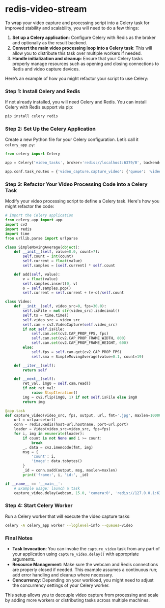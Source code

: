 # redis-video-stream
To wrap your video capture and processing script into a Celery task for improved stability and scalability, you will need to do a few things:

1. **Set up a Celery application**: Configure Celery with Redis as the broker and optionally as the result backend.
2. **Convert the main video processing loop into a Celery task**: This will allow you to distribute this task over multiple workers if needed.
3. **Handle initialization and cleanup**: Ensure that your Celery tasks properly manage resources such as opening and closing connections to Redis and video capture devices.

Here’s an example of how you might refactor your script to use Celery:

### Step 1: Install Celery and Redis
If not already installed, you will need Celery and Redis. You can install Celery with Redis support via pip:

```bash
pip install celery redis
```

### Step 2: Set Up the Celery Application
Create a new Python file for your Celery configuration. Let’s call it `celery_app.py`:

```python
from celery import Celery

app = Celery('video_tasks', broker='redis://localhost:6379/0', backend='redis://localhost:6379/0')

app.conf.task_routes = {'video_capture.capture_video': {'queue': 'video'}}
```

### Step 3: Refactor Your Video Processing Code into a Celery Task
Modify your video processing script to define a Celery task. Here's how you might refactor the code:

```python
# Import the Celery application
from celery_app import app
import cv2
import redis
import time
from urllib.parse import urlparse

class SimpleMovingAverage(object):
    def __init__(self, value=0.0, count=7):
        self.count = int(count)
        self.current = float(value)
        self.samples = [self.current] * self.count

    def add(self, value):
        v = float(value)
        self.samples.insert(0, v)
        o = self.samples.pop()
        self.current = self.current + (v-o)/self.count

class Video:
    def __init__(self, video_src=0, fps=30.0):
        self.isFile = not str(video_src).isdecimal()
        self.ts = time.time()
        self.video_src = video_src
        self.cam = cv2.VideoCapture(self.video_src)
        if not self.isFile:
            self.cam.set(cv2.CAP_PROP_FPS, fps)
            self.cam.set(cv2.CAP_PROP_FRAME_WIDTH, 800)
            self.cam.set(cv2.CAP_PROP_FRAME_HEIGHT, 600)
        else:
            self.fps = self.cam.get(cv2.CAP_PROP_FPS)
            self.sma = SimpleMovingAverage(value=0.1, count=19)

    def __iter__(self):
        return self

    def __next__(self):
        ret_val, img0 = self.cam.read()
        if not ret_val:
            raise StopIteration()
        img = cv2.flip(img0, 1) if not self.isFile else img0
        return img

@app.task
def capture_video(video_src, fps, output, url, fmt='.jpg', maxlen=10000, count=None):
    url = urlparse(url)
    conn = redis.Redis(host=url.hostname, port=url.port)
    loader = Video(video_src=video_src, fps=fps)
    for i, img in enumerate(loader):
        if count is not None and i >= count:
            break
        _, data = cv2.imencode(fmt, img)
        msg = {
            'count': i,
            'image': data.tobytes()
        }
        _id = conn.xadd(output, msg, maxlen=maxlen)
        print('frame:', i, 'id:', _id)

if __name__ == '__main__':
    # Example usage: launch a task
    capture_video.delay(webcam, 15.0, 'camera:0', 'redis://127.0.0.1:6379')
```

### Step 4: Start Celery Worker
Run a Celery worker that will execute the video capture tasks:

```bash
celery -A celery_app worker --loglevel=info --queues=video
```

### Final Notes
- **Task Invocation**: You can invoke the `capture_video` task from any part of your application using `capture_video.delay()` with appropriate arguments.
- **Resource Management**: Make sure the webcam and Redis connections are properly closed if needed. This example assumes a continuous run; add error handling and cleanup where necessary.
- **Concurrency**: Depending on your workload, you might need to adjust the concurrency settings of your Celery worker.

This setup allows you to decouple video capture from processing and scale by adding more workers or distributing tasks across multiple machines.
